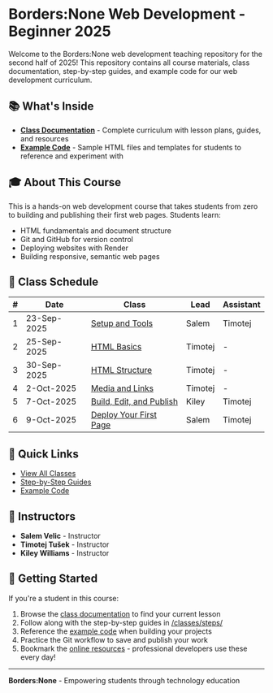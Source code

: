 # Borders:None Web Development - Beginner 2025

Welcome to the Borders:None web development teaching repository for the second half of 2025! This repository contains all course materials, class documentation, step-by-step guides, and example code for our web development curriculum.

## 📚 What's Inside

- **[Class Documentation](/classes)** - Complete curriculum with lesson plans, guides, and resources
- **[Example Code](/src)** - Sample HTML files and templates for students to reference and experiment with

## 🎓 About This Course

This is a hands-on web development course that takes students from zero to building and publishing their first web pages. Students learn:

- HTML fundamentals and document structure
- Git and GitHub for version control
- Deploying websites with Render
- Building responsive, semantic web pages

## 📅 Class Schedule

| # | Date | Class | Lead | Assistant |
|---|------|--------|------|------------|
| 1 | 23-Sep-2025 | [Setup and Tools](/classes/class1-setup-and-tools.md) | Salem | Timotej |
| 2 | 25-Sep-2025 | [HTML Basics](/classes/class2-html-basics.md) | Timotej | - |
| 3 | 30-Sep-2025 | [HTML Structure](/classes/class3-html-structure.md) | Timotej | - |
| 4 | 2-Oct-2025 | [Media and Links](/classes/class4-media-and-links.md) | Timotej | - |
| 5 | 7-Oct-2025 | [Build, Edit, and Publish](/classes/class5-build-edit-publish.md) | Kiley | Timotej |
| 6 | 9-Oct-2025 | [Deploy Your First Page](/classes/class6-deploy-your-first-page.md) | Salem | Timotej |

## 🚀 Quick Links

- [View All Classes](/classes/README.md)
- [Step-by-Step Guides](/classes/steps/)
- [Example Code](/src/)

## 👥 Instructors

- **Salem Velic** - Instructor
- **Timotej Tušek** - Instructor
- **Kiley Williams** - Instructor

## 📖 Getting Started

If you're a student in this course:

1. Browse the [class documentation](/classes) to find your current lesson
2. Follow along with the step-by-step guides in [/classes/steps/](/classes/steps/)
3. Reference the [example code](/src) when building your projects
4. Practice the Git workflow to save and publish your work
5. Bookmark the [online resources](/classes/README.md#online-references) - professional developers use these every day!

---

**Borders:None** - Empowering students through technology education